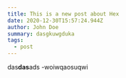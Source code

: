 ```yaml
---
title: This is a new post about Hex
date: 2020-12-30T15:57:24.944Z
author: John Doe
summary: dasgkuwgduka
tags:
  - post
---
```

das**das**ads -woiwqaosuqwi